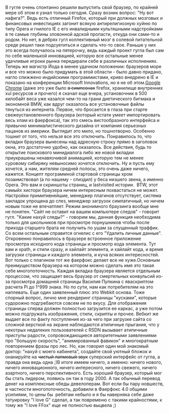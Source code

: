 В гугле очень спонтанно решили выпустить свой браузер, по крайней мере об этом я узнал только сегодня. Сразу возник вопрос: "Ну вот нафига?". Ведь есть отличный Firefox, который при должных мозговых и финансовых инвестициях загонит всякую антирелигиозную хуйню по типу Opera и гнилого IE c его инвалидными культяшными надстройками в те самые глубины зловонной адской пропасти, откуда они сами-то и родом. Но нет, в дебрях гугл коллективный мозг в солевой питательной среде решил таки подсуетиться и сделать что-то свое. Раньше у них это всегда получалось на пятерочку, ведь каждый проект гугла был сам по себе маленькой инновацией, которую все остальные менее удачливые игроки рынка передирали себе в различных исполнениях. Теперь же магистр Йода в менее удачном положении: браузеров море и все что можно было придумать в этой области - было давно придано, нагло спижжено индийскими программистами, криво внедрено в IE и показано на конференции Microsoft Innovations, но я не об этом.<a href="http://www.google.com/chrome">Google Chrome</a> (даже это уже было <span style="text-decoration: line-through;">в симпсонах</span> firefox, хранилище внутренних xul ресурсов и прочего) я скачал еще вчера, установочник в 500 килобайт веса уже казался чем-то на грани диетического бигмака и экономной BMW, как вдруг оказалось все установочные файлы тянуться из интернета. Первое, что бросается в глаза при старте свежеустановленного браузера (который кстати умеет импортировать весь хлам из фаерфокса), так это смесь вистообразного интерфейса и привычно минималистического дизайна от компания серьезных пацанов из америки. Выглядит это мило, но тошнотворно. Особенно тошнит от того, что нельзя все это отключить. Понравилось то, что вкладки браузера вынесены над адресную строку прямо в заголовок окна, это достаточно удобно, как оказалось. Все действия, будь то открытие поискового минидиалога либо же новой вкладки приукрашены ненавязчивой анимацией, которую тем не менее суровому сибиряку невыносимо хочется отключить. Ну и пусть ему хочется, а нам, жителям средней полосы, это очень даже ничего, кажется. Концепт программной стартовой страницы хром позаимствовал (а по нашему - спиздил) у беса низшего звена, а именно Opera. Это вам и скриншоты страниц, и lastvisited истории.&nbsp; BTW, этот самыйх хистори браузера ничем интересным похвастаться не может. Настройки примитивнейшие, менеджер плагинов отсутствует, система закладок упрощена до слез, менеджер загрузок симпатичный, но ничем новым тоже не впечатляет. Режим анонимного браузинга вообще мне не понятен. "Сайт не оставит на вашем компьютере следов" - говорит гугл. "Какие нахуй следы?" - говорим мы, данная функция необходима только для школьников при просмотре порнушников чтобы после прихода старшего брата не получить по ушам за спущенный траффик. Со всем остальным справится огнелис с его "Удалить личные данные".&nbsp; Откровенно понравилось в браузере встроенное приложение просмотра исходного кода страницы и просмотр кода элемента. Тут вам и xpath, и стили сразу, и хайлайт элемента, и хайлайт кода, и время загрузки страницы и каждого элемента, и куча всяких интересностей. Вот только с плагином тот же фаерфокс делает все не хуже.Основным преимуществом браузера на котором можно сделать имя это такая себе многопоточность. Каждая вкладка браузера является отдельным процессом, что защищает весь браузер от смертельных конвульсий из-за просмотра домашней страницы Василия Пупкина с яваскриптом расчета Pi до 1^999 знака. Но по сути, нам как потребителям на это наплевать. Еще один заявленный плюс это Webkit основа. Тоже спорный вопрос, лично мне рендеринг страницы "кусками", которые судорожно подгребаются совсем не по вкусу. Для отображения страницы сперва должен полностью загрузится ее каркас, а уже потом можно подгружать изображения, стили, скрипты и прочее. Вебкит же выдает все по факту поступления из-за чего при загрузке сайта со сложной версткой на экране наблюдаются атипичные прыгания, что у некотрых недалеких пользователей с RSDN вызывает атипичные приступы радости, сопровождающиеся авторитетными заявлениями про "большую скорость", "анимированный фавикон" и многократным повторением фразы про лес. Но, как говорил один мой знакомый доктор: "нахуй с моего кабинета", создайте свой уютный бложок и онанируйте на <span style="text-decoration: line-through;">чистый лапмовый звук</span> суперский интерфейс от гугла, а правда она ведь одна ;)В итоге имеем ничего, а именно: ничего нового, ничего инновационного, ничего интересного, ничего свежего, ничего азартного, ничего перспективного. Есть хороший браузер, который мог бы стать лидером, появись он так в году 2000. А так обычный перевод денег на комплексные обеды девелоперам. Вот если бы пару новшеств, в частности многопоточность, добавили в Фаерфокс 4.0 общими усилиями, то цены бы&nbsp; ребятам небыло и я бы наверняка себе даже татуировку "I love G" сделал, а так повременю с такими крайностями, к тому же "I love FFox" еще не полностью выцвела ;)